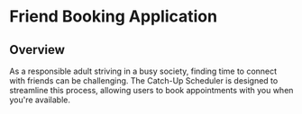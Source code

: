 # Friend Booking Application
## Overview

As a responsible adult striving in a busy society, finding time to connect with friends can be challenging. The Catch-Up Scheduler is designed to streamline this process, allowing users to book appointments with you when you're available.

## 

